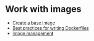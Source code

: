 <!--[metadata]>
+++
title = "Work with images"
description = "The Docker user guide home page"
keywords = ["docker, introduction, documentation, about, technology, docker.io, user, guide, user's, manual, platform, framework, home,  intro"]
[menu.main]
identifier="engine_images"
parent = "engine_guide"
+++
<![end-metadata]-->

# Work with images

* [Create a base image](baseimages.md)
* [Best practices for writing Dockerfiles](dockerfile_best-practices.md)
* [Image management](image_management.md)
